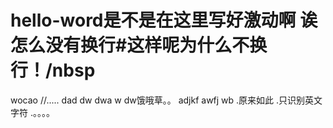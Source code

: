 # hello-word是不是在这里写好激动啊 诶怎么没有换行#这样呢为什么不换行！/nbsp
wocao //.....
dad
dw
dwa
w
dw饿哦草。。
adjkf
awfj
wb
.原来如此
.只识别英文字符
.。。。。
